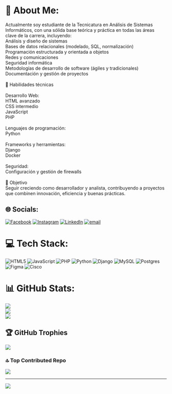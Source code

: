 # 💫 About Me:
Actualmente soy estudiante de la Tecnicatura en Análisis de Sistemas Informáticos, con una sólida base teórica y práctica en todas las áreas clave de la carrera, incluyendo:<br>Análisis y diseño de sistemas<br>Bases de datos relacionales (modelado, SQL, normalización)<br>Programación estructurada y orientada a objetos<br>Redes y comunicaciones<br>Seguridad informática<br>Metodologías de desarrollo de software (ágiles y tradicionales)<br>Documentación y gestión de proyectos<br><br>🚀 Habilidades técnicas<br><br>Desarrollo Web:<br>HTML avanzado<br>CSS intermedio<br>JavaScript<br>PHP<br><br>Lenguajes de programación:<br>Python<br><br>Frameworks y herramientas:<br>Django<br>Docker<br><br>Seguridad:<br>Configuración y gestión de firewalls<br><br>🎯 Objetivo<br>Seguir creciendo como desarrollador y analista, contribuyendo a proyectos que combinen innovación, eficiencia y buenas prácticas.


## 🌐 Socials:
[![Facebook](https://img.shields.io/badge/Facebook-%231877F2.svg?logo=Facebook&logoColor=white)](https://facebook.com/Elio%20Suffi) [![Instagram](https://img.shields.io/badge/Instagram-%23E4405F.svg?logo=Instagram&logoColor=white)](https://instagram.com/elio.suffi) [![LinkedIn](https://img.shields.io/badge/LinkedIn-%230077B5.svg?logo=linkedin&logoColor=white)](https://linkedin.com/in/Elio%20Suffi) [![email](https://img.shields.io/badge/Email-D14836?logo=gmail&logoColor=white)](mailto:suffielio1@gmail.com) 

# 💻 Tech Stack:
![HTML5](https://img.shields.io/badge/html5-%23E34F26.svg?style=for-the-badge&logo=html5&logoColor=white) ![JavaScript](https://img.shields.io/badge/javascript-%23323330.svg?style=for-the-badge&logo=javascript&logoColor=%23F7DF1E) ![PHP](https://img.shields.io/badge/php-%23777BB4.svg?style=for-the-badge&logo=php&logoColor=white) ![Python](https://img.shields.io/badge/python-3670A0?style=for-the-badge&logo=python&logoColor=ffdd54) ![Django](https://img.shields.io/badge/django-%23092E20.svg?style=for-the-badge&logo=django&logoColor=white) ![MySQL](https://img.shields.io/badge/mysql-4479A1.svg?style=for-the-badge&logo=mysql&logoColor=white) ![Postgres](https://img.shields.io/badge/postgres-%23316192.svg?style=for-the-badge&logo=postgresql&logoColor=white) ![Figma](https://img.shields.io/badge/figma-%23F24E1E.svg?style=for-the-badge&logo=figma&logoColor=white) ![Cisco](https://img.shields.io/badge/cisco-%23049fd9.svg?style=for-the-badge&logo=cisco&logoColor=black)
# 📊 GitHub Stats:
![](https://github-readme-stats.vercel.app/api?username=Elio130801&theme=one_dark_pro&hide_border=true&include_all_commits=false&count_private=false)<br/>
![](https://nirzak-streak-stats.vercel.app/?user=Elio130801&theme=one_dark_pro&hide_border=true)<br/>
![](https://github-readme-stats.vercel.app/api/top-langs/?username=Elio130801&theme=one_dark_pro&hide_border=true&include_all_commits=false&count_private=false&layout=compact)

## 🏆 GitHub Trophies
![](https://github-profile-trophy.vercel.app/?username=Elio130801&theme=vue-dark&no-frame=false&no-bg=true&margin-w=4)

### 🔝 Top Contributed Repo
![](https://github-contributor-stats.vercel.app/api?username=Elio130801&limit=5&theme=vue-dark&combine_all_yearly_contributions=true)

---
[![](https://visitcount.itsvg.in/api?id=Elio130801&icon=2&color=1)](https://visitcount.itsvg.in)

<!-- Proudly created with GPRM ( https://gprm.itsvg.in ) -->
